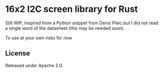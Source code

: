 # 16x2 I2C screen library for Rust

Still WIP, inspired from a Python snippet from Denis Pleic but I did not read a
single word of the datasheet (this may be needed soon).

To use at your own risks for now

## License

Released under Apache 2.0.
